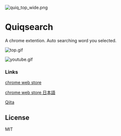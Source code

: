![quiq_top_wide.png](https://qiita-image-store.s3.amazonaws.com/0/222473/3658cc2e-d1af-72fe-d72f-9538fdd46a05.png)

# Quiqsearch
A chrome extention. Auto searching word you selected.

![top.gif](https://qiita-image-store.s3.amazonaws.com/0/222473/0e11e2cf-9ea7-b22f-fd6e-5733e9e9c3f1.gif)

![youtube.gif](https://qiita-image-store.s3.amazonaws.com/0/222473/a5369cbd-21a0-773f-9b21-45ab51c905c0.gif)

### Links

[chrome web store](https://chrome.google.com/webstore/detail/quiqserch/aemnbkipehpanmmiicmofabkfllcmajj)

[chrome web store 日本語](https://chrome.google.com/webstore/detail/quiqserch/aemnbkipehpanmmiicmofabkfllcmajj?hl=ja)

[Qiita](https://qiita.com/SlaineTroyard/items/365bc9b0bec2c23d595e)

## License
MIT
